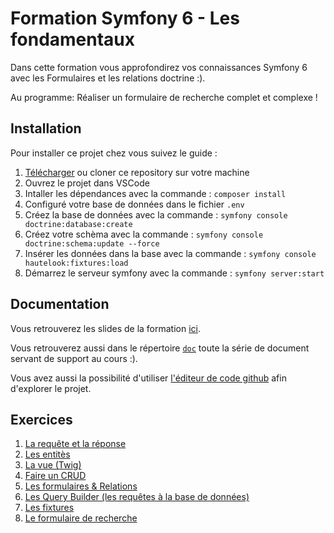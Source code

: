 # Formation Symfony 6 - Les fondamentaux

Dans cette formation vous approfondirez vos connaissances Symfony 6
avec les Formulaires et les relations doctrine :).

Au programme: Réaliser un formulaire de recherche complet et complexe !

## Installation

Pour installer ce projet chez vous suivez le guide :

1. [Télécharger](https://github.com/Djeg/formation-symfony/archive/refs/heads/session/21-03-22.25-03-22.zip) ou cloner ce repository sur votre machine
2. Ouvrez le projet dans VSCode
3. Intaller les dépendances avec la commande : `composer install`
4. Configuré votre base de données dans le fichier `.env`
5. Créez la base de données avec la commande : `symfony console doctrine:database:create`
6. Créez votre schèma avec la commande : `symfony console doctrine:schema:update --force`
7. Insérer les données dans la base avec la commande : `symfony console hautelook:fixtures:load`
8. Démarrez le serveur symfony avec la commande : `symfony server:start`

## Documentation

Vous retrouverez les slides de la formation [ici](https://slides.com/davidjegat-1/sf5-training-foundation/fullscreen).

Vous retrouverez aussi dans le répertoire [`doc`](./doc) toute la série de document
servant de support au cours :).

Vous avez aussi la possibilité d'utiliser [l'éditeur de code github](https://github1s.com/Djeg/formation-symfony/tree/session/21-03-22.25-03-22) afin
d'explorer le projet.

## Exercices

1. [La requête et la réponse](./exos/request-response.exos.md)
2. [Les entitès](./exos/entities.md)
3. [La vue (Twig)](./exos/twig.md)
4. [Faire un CRUD](./exos/crud.md)
5. [Les formulaires & Relations](./exos/form.md)
6. [Les Query Builder (les requêtes à la base de données)](./exos/query-builder.md)
7. [Les fixtures](./exos/fixtures.md)
8. [Le formulaire de recherche](./exos/search-form.md)
